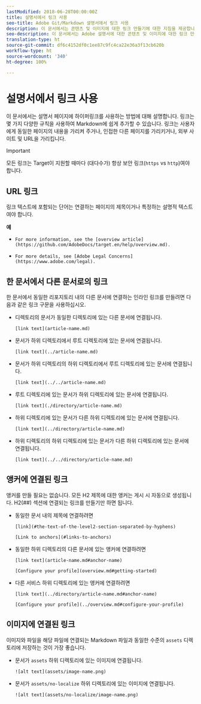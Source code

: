 ```yaml
---
lastModified: 2018-06-28T00:00:00Z
title: 설명서에서 링크 사용
seo-title: Adobe Git/Markdown 설명서에서 링크 사용
description: 이 문서에서는 콘텐츠 및 이미지에 대한 링크 만들기에 대한 지침을 제공합니다.
seo-description: 이 문서에서는 Adobe 설명서에 대한 콘텐츠 및 이미지에 대한 링크 만들기에 대한 지침을 제공합니다.
translation-type: ht
source-git-commit: df6c4152df0c1ee87c9fc4ca22e36a3f13cb620b
workflow-type: ht
source-wordcount: '340'
ht-degree: 100%

---
```



# 설명서에서 링크 사용

이 문서에서는 설명서 페이지에 하이퍼링크를 사용하는 방법에 대해 설명합니다. 링크는 몇 가지 다양한 규칙을 사용하여 Markdown에 쉽게 추가할 수 있습니다. 링크는 사용자에게 동일한 페이지의 내용을 가리켜 주거나, 인접한 다른 페이지를 가리키거나, 외부 사이트 및 URL을 가리킵니다.

>[!IMPORTANT]
>모든 링크는 Target이 지원할 때마다 (대다수가) 항상 보안 링크(`https` vs `http`)여야 합니다.

## URL 링크

링크 텍스트에 포함되는 단어는 연결하는 페이지의 제목이거나 특정하는 설명적 텍스트여야 합니다.

**예**

- `For more information, see the [overview article](https://github.com/AdobeDocs/target.en/help/overview.md).`

- `For more details, see [Adobe Legal Concerns](https://www.adobe.com/legal).`

## 한 문서에서 다른 문서로의 링크

한 문서에서 동일한 리포지토리 내의 다른 문서에 연결하는 인라인 링크를 만들려면 다음과 같은 링크 구문을 사용하십시오.

- 디렉토리의 문서가 동일한 디렉토리에 있는 다른 문서에 연결됩니다.

   `[link text](article-name.md)`

- 문서가 하위 디렉토리에서 루트 디렉토리에 있는 문서에 연결됩니다.

   `[link text](../article-name.md)`

- 문서가 하위 디렉토리의 하위 디렉토리에서 루트 디렉토리에 있는 문서에 연결됩니다.

   `[link text](../../article-name.md)`

- 루트 디렉토리에 있는 문서가 하위 디렉토리에 있는 문서에 연결됩니다.

   `[link text](./directory/article-name.md)`

- 하위 디렉토리에 있는 문서가 다른 하위 디렉토리에 있는 문서에 연결됩니다.

   `[link text](../directory/article-name.md)`

- 하위 디렉토리의 하위 디렉토리에 있는 문서가 다른 하위 디렉토리에 있는 문서에 연결됩니다.

   `[link text](../../directory/article-name.md)`

## 앵커에 연결된 링크

앵커를 만들 필요는 없습니다. 모든 H2 제목에 대한 앵커는 게시 시 자동으로 생성됩니다. H2(##) 섹션에 연결되는 링크를 만들기만 하면 됩니다.

- 동일한 문서 내의 제목에 연결하려면

   `[link](#the-text-of-the-level2-section-separated-by-hyphens)`

   `[Link to anchors](#links-to-anchors)`

- 동일한 하위 디렉토리의 다른 문서에 있는 앵커에 연결하려면

   `[link text](article-name.md#anchor-name)`

   `[Configure your profile](overview.md#getting-started)`

- 다른 서비스 하위 디렉토리에 있는 앵커에 연결하려면

   `[link text](../directory/article-name.md#anchor-name)`

   `[Configure your profile](../overview.md#configure-your-profile)`

## 이미지에 연결된 링크

이미지와 파일을 해당 파일에 연결되는 Markdown 파일과 동일한 수준의 `assets` 디렉토리에 저장하는 것이 가장 좋습니다.

- 문서가 `assets` 하위 디렉토리에 있는 이미지에 연결됩니다.

   `![alt text](assets/image-name.png)`

- 문서가 `assets/no-localize` 하위 디렉토리에 있는 이미지에 연결됩니다.

   `![alt text](assets/no-localize/image-name.png)`

